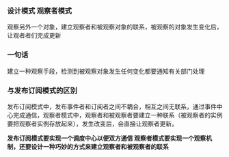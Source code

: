 ### 设计模式 观察者模式
观察另外一个对象，建立观察者和被观察对象的联系，被观察的对象发生变化后，让观者者们完成更新

### 一句话
建立一种观察手段，检测到被观察对象发生任何变化都要通知有关部门处理

### 与发布订阅模式的区别
发布订阅模式中，发布事件者和订阅者之间不耦合，相互之间无联系，通过事件中心完成通信，观察者模式中，观察者和被观察者要建立一种联系（被观察者的实例要把观察者实例存放起来），发生改变后，会直接让观察者更新。

**发布订阅模式要实现一个调度中心以便双方通信
观察者模式要实现一个观察机制，还要设计一种巧妙的方式来建立观察者和被观察者的联系**